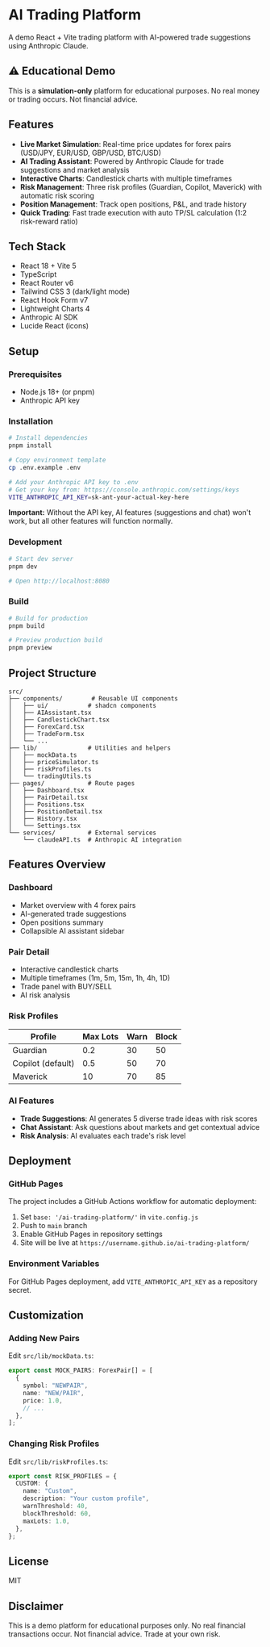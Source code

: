 # AI Trading Platform

A demo React + Vite trading platform with AI-powered trade suggestions using Anthropic Claude.

## ⚠️ Educational Demo

This is a **simulation-only** platform for educational purposes. No real money or trading occurs. Not financial advice.

## Features

- **Live Market Simulation**: Real-time price updates for forex pairs (USD/JPY, EUR/USD, GBP/USD, BTC/USD)
- **AI Trading Assistant**: Powered by Anthropic Claude for trade suggestions and market analysis
- **Interactive Charts**: Candlestick charts with multiple timeframes
- **Risk Management**: Three risk profiles (Guardian, Copilot, Maverick) with automatic risk scoring
- **Position Management**: Track open positions, P&L, and trade history
- **Quick Trading**: Fast trade execution with auto TP/SL calculation (1:2 risk-reward ratio)

## Tech Stack

- React 18 + Vite 5
- TypeScript
- React Router v6
- Tailwind CSS 3 (dark/light mode)
- React Hook Form v7
- Lightweight Charts 4
- Anthropic AI SDK
- Lucide React (icons)

## Setup

### Prerequisites

- Node.js 18+ (or pnpm)
- Anthropic API key

### Installation

```bash
# Install dependencies
pnpm install

# Copy environment template
cp .env.example .env

# Add your Anthropic API key to .env
# Get your key from: https://console.anthropic.com/settings/keys
VITE_ANTHROPIC_API_KEY=sk-ant-your-actual-key-here
```

**Important:** Without the API key, AI features (suggestions and chat) won't work, but all other features will function normally.

### Development

```bash
# Start dev server
pnpm dev

# Open http://localhost:8080
```

### Build

```bash
# Build for production
pnpm build

# Preview production build
pnpm preview
```

## Project Structure

```
src/
├── components/        # Reusable UI components
│   ├── ui/           # shadcn components
│   ├── AIAssistant.tsx
│   ├── CandlestickChart.tsx
│   ├── ForexCard.tsx
│   ├── TradeForm.tsx
│   └── ...
├── lib/              # Utilities and helpers
│   ├── mockData.ts
│   ├── priceSimulator.ts
│   ├── riskProfiles.ts
│   └── tradingUtils.ts
├── pages/            # Route pages
│   ├── Dashboard.tsx
│   ├── PairDetail.tsx
│   ├── Positions.tsx
│   ├── PositionDetail.tsx
│   ├── History.tsx
│   └── Settings.tsx
└── services/         # External services
    └── claudeAPI.ts  # Anthropic AI integration
```

## Features Overview

### Dashboard
- Market overview with 4 forex pairs
- AI-generated trade suggestions
- Open positions summary
- Collapsible AI assistant sidebar

### Pair Detail
- Interactive candlestick charts
- Multiple timeframes (1m, 5m, 15m, 1h, 4h, 1D)
- Trade panel with BUY/SELL
- AI risk analysis

### Risk Profiles

| Profile | Max Lots | Warn | Block |
|---------|----------|------|-------|
| Guardian | 0.2 | 30 | 50 |
| Copilot (default) | 0.5 | 50 | 70 |
| Maverick | 10 | 70 | 85 |

### AI Features

- **Trade Suggestions**: AI generates 5 diverse trade ideas with risk scores
- **Chat Assistant**: Ask questions about markets and get contextual advice
- **Risk Analysis**: AI evaluates each trade's risk level

## Deployment

### GitHub Pages

The project includes a GitHub Actions workflow for automatic deployment:

1. Set `base: '/ai-trading-platform/'` in `vite.config.js`
2. Push to `main` branch
3. Enable GitHub Pages in repository settings
4. Site will be live at `https://username.github.io/ai-trading-platform/`

### Environment Variables

For GitHub Pages deployment, add `VITE_ANTHROPIC_API_KEY` as a repository secret.

## Customization

### Adding New Pairs

Edit `src/lib/mockData.ts`:

```typescript
export const MOCK_PAIRS: ForexPair[] = [
  {
    symbol: "NEWPAIR",
    name: "NEW/PAIR",
    price: 1.0,
    // ...
  },
];
```

### Changing Risk Profiles

Edit `src/lib/riskProfiles.ts`:

```typescript
export const RISK_PROFILES = {
  CUSTOM: {
    name: "Custom",
    description: "Your custom profile",
    warnThreshold: 40,
    blockThreshold: 60,
    maxLots: 1.0,
  },
};
```

## License

MIT

## Disclaimer

This is a demo platform for educational purposes only. No real financial transactions occur. Not financial advice. Trade at your own risk.
